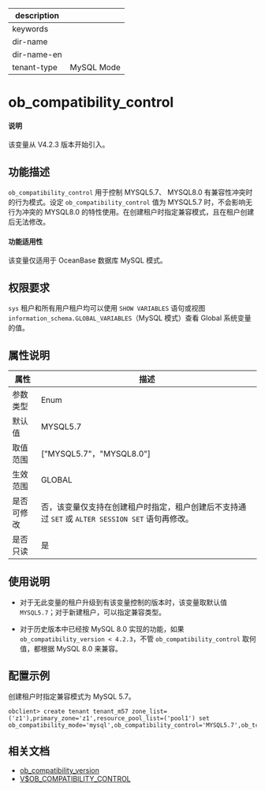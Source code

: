 |description||
|---|---|
|keywords||
|dir-name||
|dir-name-en||
|tenant-type|MySQL Mode|

# ob_compatibility_control

<main id="notice" type='explain'>
  <h4>说明</h4>
  <p>该变量从 V4.2.3 版本开始引入。</p>
</main>

## 功能描述

`ob_compatibility_control` 用于控制 MYSQL5.7、 MYSQL8.0 有兼容性冲突时的行为模式。设定 `ob_compatibility_control` 值为 MYSQL5.7 时，不会影响无行为冲突的 MYSQL8.0 的特性使用。在创建租户时指定兼容模式，且在租户创建后无法修改。

<main id="notice">
  <h4>功能适用性</h4>
  <p>该变量仅适用于 OceanBase 数据库 MySQL 模式。</p>
</main>

## 权限要求

  `sys` 租户和所有用户租户均可以使用 `SHOW VARIABLES` 语句或视图 `information_schema.GLOBAL_VARIABLES`（MySQL 模式）查看 Global 系统变量的值。

## 属性说明

| **属性**  |    **描述**  |
|-----------|---------------|
| 参数类型    |    Enum              |
| 默认值      |  MYSQL5.7  |
| 取值范围    | ["MYSQL5.7"，"MYSQL8.0"]              |
| 生效范围    |  GLOBAL |
| 是否可修改  | 否，该变量仅支持在创建租户时指定，租户创建后不支持通过 `SET` 或 `ALTER SESSION SET` 语句再修改。|
| 是否只读    | 是  |

## 使用说明


* 对于无此变量的租户升级到有该变量控制的版本时，该变量取默认值 `MYSQL5.7`；对于新建租户，可以指定兼容类型。

* 对于历史版本中已经按 MySQL 8.0 实现的功能，如果 `ob_compatibility_version < 4.2.3`，不管 `ob_compatibility_control` 取何值，都根据 MySQL 8.0 来兼容。
	


## 配置示例

创建租户时指定兼容模式为 MySQL 5.7。

```shell
obclient> create tenant tenant_m57 zone_list=('z1'),primary_zone='z1',resource_pool_list=('pool1') set ob_compatibility_mode='mysql',ob_compatibility_control='MYSQL5.7',ob_tcp_invited_nodes='%';
```

## 相关文档

* [ob_compatibility_version](17700.ob_compatibility_version-global.md)
* [V$OB_COMPATIBILITY_CONTROL](../../../../700.system-views/400.system-view-of-mysql-mode/300.performance-view-of-mysql-mode/18100.v-ob_compatibility_control-of-mysql-mode.md)
